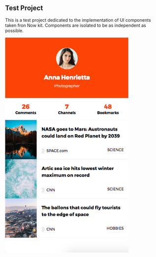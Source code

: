 ## Test Project

This is a test project dedicated to the implementation of UI components taken fron Now kit. Components are isolated to be as independent as possible.

![Result screenshot](src/assets/kit-1.png)